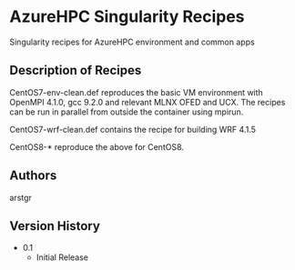 # AzureHPC Singularity Recipes
Singularity recipes for AzureHPC environment and common apps

## Description of Recipes

CentOS7-env-clean.def reproduces the basic VM environment with OpenMPI 4.1.0, gcc 9.2.0 and relevant MLNX OFED and UCX. The recipes can be run in parallel from outside the container using mpirun.

CentOS7-wrf-clean.def contains the recipe for building WRF 4.1.5 

CentOS8-* reproduce the above for CentOS8. 

## Authors
arstgr

## Version History
* 0.1
    * Initial Release
 

